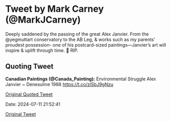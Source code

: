 # Tweet by Mark Carney (@MarkJCarney)

Deeply saddened by the passing of the great Alex Janvier. From the @yegmuttart conservatory to the AB Leg, &amp; works such as my parents’ proudest possession- one of his postcard-sized paintings—Janvier’s art will inspire &amp; uplift through time. 🙏 RIP.

## Quoting Tweet

**Canadian Paintings (@Canada_Painting):** Environmental Struggle
Alex Janvier ~ Denesuline
1988 https://t.co/zlSbJ9gNzu

[Original Quoted Tweet](https://x.com/Canada_Painting/status/1811120732396491260)

Date: 2024-07-11 21:52:41

[Original Tweet](https://x.com/MarkJCarney/status/1811519002428010933)
